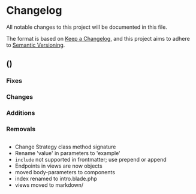 # Changelog
All notable changes to this project will be documented in this file.

The format is based on [Keep a Changelog](https://keepachangelog.com/en/1.0.0/), and this project aims to adhere to [Semantic Versioning](https://semver.org/spec/v2.0.0.html).

## <Version> (<Release date>)
### Fixes

### Changes

### Additions

### Removals

## 
- Change Strategy class method signature
- Rename 'value' in parameters to 'example'
- `include` not supported in frontmatter; use prepend or append
- Endpoints in views are now objects
- moved body-parameters to components
- index renamed to intro.blade.php
- views moved to markdown/